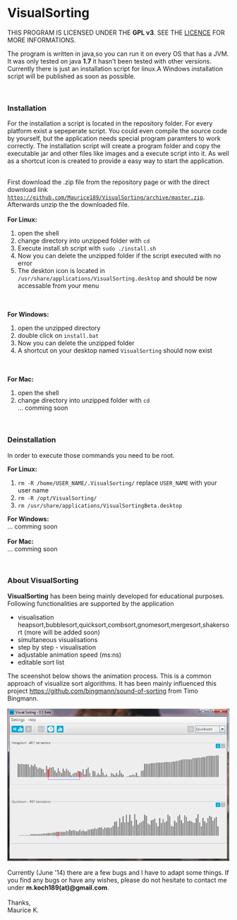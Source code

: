 VisualSorting
=============

THIS PROGRAM IS LICENSED UNDER THE <b>GPL v3</b>. SEE THE <a href="https://github.com/Maurice189/VisualSorting/blob/master/LICENCE.txt">LICENCE</a> FOR MORE INFORMATIONS.


The program is written in java,so you can run it on every OS that has a JVM.
It was only tested on java <b>1.7</b> it hasn't been tested with other versions. Currently there is
just an installation script for linux.A Windows installation script will be published as soon as possible.

<br /><h3>Installation</h3>
For the installation a script is located in the repository folder. For every platform exist
a sepeperate script. You could even compile the source code by yourself, but the application 
needs special program paramters to work correctly. The installation script will create 
a program folder and copy the executable jar and other files like images and a execute script into it. 
As well as a shortcut icon is created to provide a easy way to start the application.<br /><br />

First download the .zip file from the repository page or with the direct download link
<a href ="https://github.com/Maurice189/VisualSorting/archive/master.zip">`https://github.com/Maurice189/VisualSorting/archive/master.zip`</a>. Afterwards unzip the the downloaded file.
<br /><br /><b>For Linux:</b><br />

  1. open the shell
  2. change directory into unzipped folder with `cd`<br />
  3. Execute install.sh script with `sudo ./install.sh`<br />
  4. Now you can delete the unzipped folder if the script executed with no error<br />
  5. The deskton icon is located in `/usr/share/applications/VisualSorting.desktop` and should be now accessable from your menu

<br /><br /><b>For Windows:</b><br />

  1. open the unzipped directory<br />
  2. double click on `install.bat`<br />
  3. Now you can delete the unzipped folder<br />
  4. A shortcut on your desktop named `VisualSorting` should now exist



<br /><br /><b>For Mac:</b><br />

  1. open the shell
  2. change directory into unzipped folder with `cd`<br />
  ... comming soon


<br /><h3>Deinstallation</h3>
In order to execute those commands you need to be root.<br />

<b>For Linux:</b><br />

 1. `rm -R /home/USER_NAME/.VisualSorting/` replace `USER_NAME` with your user name
 2. `rm -R /opt/VisualSorting/`
 3. `rm /usr/share/applications/VisualSortingBeta.desktop`

<b>For Windows:</b><br />
... comming soon
<br /><br /><b>For Mac:</b><br />
... comming soon

<br /><h3>About VisualSorting</h3>

<b>VisualSorting</b> has been being mainly developed for educational purposes.<br /> 
Following functionalities are supported by the application

<ul>
<li>visualisation heapsort,bubblesort,quicksort,combsort,gnomesort,mergesort,shakersort (more will be added soon)</li>
<li>simultaneous visualisations</li>
<li>step by step - visualisation</li>
<li>adjustable animation speed (ms:ns)</li>
<li>editable sort list</li>
</ul>


The sceenshot below shows the animation process. This is a common approach of visualize sort algorithms. It has been mainly influenced this project https://github.com/bingmann/sound-of-sorting from Timo Bingmann. 

<p><img src="https://raw.githubusercontent.com/Maurice189/VisualSorting/master/screenshot_VisualSorting.png" alt="screenshot"></img></p>

Currently (June '14) there are a few bugs and I have to adapt some things. If you find any bugs or have any wishes, please do not hesitate to contact me under 
<b>m.koch189(at)@gmail.com</b>. <br /> <br /> 
Thanks,<br />
Maurice K.
